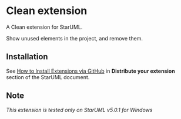 # Clean extension

A Clean extension for StarUML.

Show unused elements in the project, and remove them.

## Installation

See [How to Install Extensions via GitHub](https://docs.staruml.io/developing-extensions/getting-started#:~:text=Users%20can%20install%20from%20Github%20URL) in **Distribute your extension** section of the StarUML document.

## Note

*This extension is tested only on StarUML v5.0.1 for Windows*
